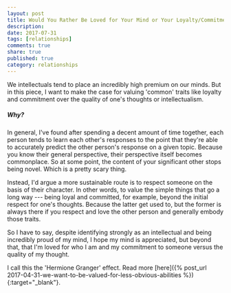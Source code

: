 ```yaml
---
layout: post
title: Would You Rather Be Loved for Your Mind or Your Loyalty/Commitment? 
description: 
date: 2017-07-31
tags: [relationships]
comments: true
share: true
published: true
category: relationships
---
```


We intellectuals tend to place an incredibly high premium on our minds. But in this piece, I want to make the case for valuing 'common' traits like loyalty and commitment over the quality of one's thoughts or intellectualism. 

##### Why?

In general, I've found after spending a decent amount of time together, each person tends to learn each other's responses to the point that they're able to accurately predict the other person's response on a given topic. Because you know their general perspective, their perspective itself becomes commonplace. So at some point, the content of your significant other stops being novel. Which is a pretty scary thing. 

Instead, I'd argue a more sustainable route is to respect someone on the basis of their character. In other words, to value the simple things that go a long way --- being loyal and committed, for example, beyond the initial respect for one's thoughts. Because the latter get used to, but the former is always there if you respect and love the other person and generally embody those traits. 

So I have to say, despite identifying strongly as an intellectual and being incredibly proud of my mind, I hope my mind is appreciated, but beyond that, that I'm loved for who I am and my commitment to someone versus the quality of my thought. 

I call this the 'Hermione Granger' effect. Read more [here]({% post_url 2017-04-31-we-want-to-be-valued-for-less-obvious-abilities %}){:target="_blank"}.